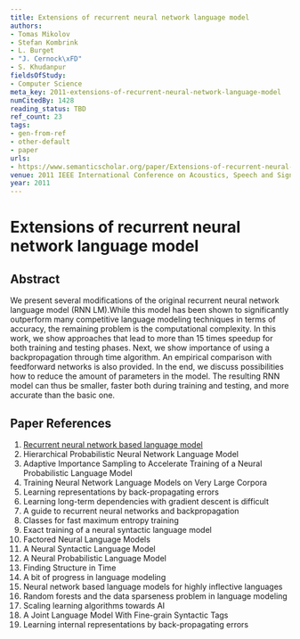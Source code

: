 ```yaml
---
title: Extensions of recurrent neural network language model
authors:
- Tomas Mikolov
- Stefan Kombrink
- L. Burget
- "J. Cernock\xFD"
- S. Khudanpur
fieldsOfStudy:
- Computer Science
meta_key: 2011-extensions-of-recurrent-neural-network-language-model
numCitedBy: 1428
reading_status: TBD
ref_count: 23
tags:
- gen-from-ref
- other-default
- paper
urls:
- https://www.semanticscholar.org/paper/Extensions-of-recurrent-neural-network-language-Mikolov-Kombrink/07ca885cb5cc4328895bfaec9ab752d5801b14cd?sort=total-citations
venue: 2011 IEEE International Conference on Acoustics, Speech and Signal Processing (ICASSP)
year: 2011
---
```


# Extensions of recurrent neural network language model

## Abstract

We present several modifications of the original recurrent neural network language model (RNN LM).While this model has been shown to significantly outperform many competitive language modeling techniques in terms of accuracy, the remaining problem is the computational complexity. In this work, we show approaches that lead to more than 15 times speedup for both training and testing phases. Next, we show importance of using a backpropagation through time algorithm. An empirical comparison with feedforward networks is also provided. In the end, we discuss possibilities how to reduce the amount of parameters in the model. The resulting RNN model can thus be smaller, faster both during training and testing, and more accurate than the basic one.

## Paper References

1. [Recurrent neural network based language model](2010-recurrent-neural-network-based-language-model)
2. Hierarchical Probabilistic Neural Network Language Model
3. Adaptive Importance Sampling to Accelerate Training of a Neural Probabilistic Language Model
4. Training Neural Network Language Models on Very Large Corpora
5. Learning representations by back-propagating errors
6. Learning long-term dependencies with gradient descent is difficult
7. A guide to recurrent neural networks and backpropagation
8. Classes for fast maximum entropy training
9. Exact training of a neural syntactic language model
10. Factored Neural Language Models
11. A Neural Syntactic Language Model
12. A Neural Probabilistic Language Model
13. Finding Structure in Time
14. A bit of progress in language modeling
15. Neural network based language models for highly inflective languages
16. Random forests and the data sparseness problem in language modeling
17. Scaling learning algorithms towards AI
18. A Joint Language Model With Fine-grain Syntactic Tags
19. Learning internal representations by back-propagating errors
